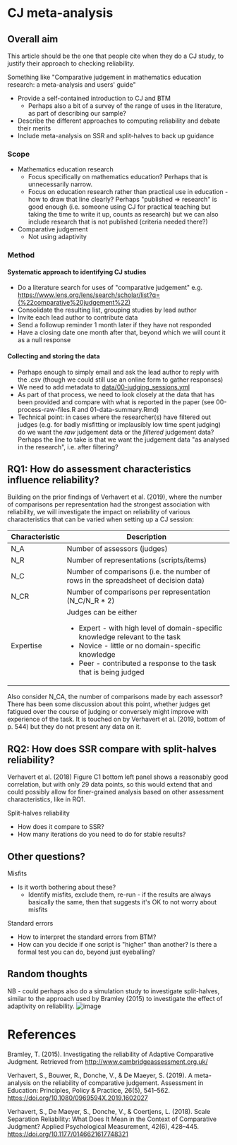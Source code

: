 # CJ meta-analysis

## Overall aim

This article should be the one that people cite when they do a CJ study, to justify their approach to checking reliability.

Something like "Comparative judgement in mathematics education research: a meta-analysis and users' guide"

* Provide a self-contained introduction to CJ and BTM
  * Perhaps also a bit of a survey of the range of uses in the literature, as part of describing our sample?
* Describe the different approaches to computing reliability and debate their merits
* Include meta-analysis on SSR and split-halves to back up guidance

### Scope

* Mathematics education research
  * Focus specifically on mathematics education? Perhaps that is unnecessarily narrow.
  * Focus on education research rather than practical use in education - how to draw that line clearly? Perhaps "published => research" is good enough (i.e. someone using CJ for practical teaching but taking the time to write it up, counts as research) but we can also include research that is not published (criteria needed there?)
* Comparative judgement
  * Not using adaptivity

### Method

#### Systematic approach to identifying CJ studies

* Do a literature search for uses of "comparative judgement" e.g. https://www.lens.org/lens/search/scholar/list?q=(%22comparative%20judgement%22)
* Consolidate the resulting list, grouping studies by lead author
* Invite each lead author to contribute data
* Send a followup reminder 1 month later if they have not responded
* Have a closing date one month after that, beyond which we will count it as a null response

#### Collecting and storing the data

* Perhaps enough to simply email and ask the lead author to reply with the .csv (though we could still use an online form to gather responses)
* We need to add metadata to [data/00-judging_sessions.yml](data/00-judging_sessions.yml)
* As part of that process, we need to look closely at the data that has been provided and compare with what is reported in the paper (see 00-process-raw-files.R and 01-data-summary.Rmd)
* Technical point: in cases where the researcher(s) have filtered out judges (e.g. for badly misfitting or implausibly low time spent judging) do we want the _raw_ judgement data or the _filtered_ judgement data? Perhaps the line to take is that we want the judgement data "as analysed in the research", i.e. after filtering?

## RQ1: How do assessment characteristics influence reliability?

Building on the prior findings of Verhavert et al. (2019), where the number of comparisons per representation had the strongest association with reliability, we will investigate the impact on reliability of various characteristics that can be varied when setting up a CJ session:

| Characteristic | Description |
|----------------|-------------|
| N_A	| Number of assessors (judges) |
| N_R	| Number of representations (scripts/items)
| N_C	| Number of comparisons (i.e. the number of rows in the spreadsheet of decision data)
| N_CR| Number of comparisons per representation (N_C/N_R * 2)
| Expertise	|Judges can be either <ul><li>Expert - with high level of domain-specific knowledge relevant to the task</li><li>Novice - little or no domain-specific knowledge</li><li>Peer - contributed a response to the task that is being judged</li></ul>|

Also consider N_CA, the number of comparisons made by each assessor? There has been some discussion about this point, whether judges get fatigued over the course of judging or conversely might improve with experience of the task. It is touched on by Verhavert et al. (2019, bottom of p. 544) but they do not present any data on it.

## RQ2: How does SSR compare with split-halves reliability?

Verhavert et al. (2018) Figure C1 bottom left panel shows a reasonably good correlation, but with only 29 data points, so this would extend that and could possibly allow for finer-grained analysis based on other assessment characteristics, like in RQ1.

Split-halves reliability
* How does it compare to SSR?
* How many iterations do you need to do for stable results?

## Other questions?

Misfits
* Is it worth bothering about these?
  * Identify misfits, exclude them, re-run - if the results are always basically the same, then that suggests it's OK to not worry about misfits

Standard errors
* How to interpret the standard errors from BTM?
* How can you decide if one script is "higher" than another? Is there a formal test you can do, beyond just eyeballing?


## Random thoughts
NB - could perhaps also do a simulation study to investigate split-halves, similar to the approach used by Bramley (2015) to investigate the effect of adaptivity on reliability.
![image](https://user-images.githubusercontent.com/30723394/114529618-0de7c600-9c42-11eb-82d1-0e7c91dcc4eb.png)

# References

Bramley, T. (2015). Investigating the reliability of Adaptive Comparative Judgment. Retrieved from http://www.cambridgeassessment.org.uk/

Verhavert, S., Bouwer, R., Donche, V., & De Maeyer, S. (2019). A meta-analysis on the reliability of comparative judgement. Assessment in Education: Principles, Policy & Practice, 26(5), 541–562. https://doi.org/10.1080/0969594X.2019.1602027

Verhavert, S., De Maeyer, S., Donche, V., & Coertjens, L. (2018). Scale Separation Reliability: What Does It Mean in the Context of Comparative Judgment? Applied Psychological Measurement, 42(6), 428–445. https://doi.org/10.1177/0146621617748321
